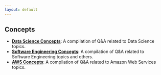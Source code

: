 ```yaml
---
layout: default
---
```


## Concepts
- [**Data Science Concepts**](DSconcepts): A compilation of Q&A related to Data Science topics.
- [**Software Engineering Concepts**](SEconcepts): A compilation of Q&A related to Software Engineering topics and others.
- [**AWS Concepts**](AWSconcepts): A compilation of Q&A related to Amazon Web Services topics.